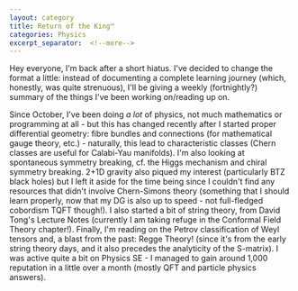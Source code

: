 ```yaml
---
layout: category
title: Return of the King™
categories: Physics
excerpt_separator:  <!--more-->
---
```


Hey everyone, I'm back after a short hiatus. I've decided to change the format a little: instead of documenting a complete learning journey (which, honestly, was quite strenuous), I'll be giving a weekly (fortnightly?) summary of the things I've been working on/reading up on.

Since October, I've been doing *a lot* of physics, not much mathematics or programming at all - but this has changed recently after I started proper differential geometry: fibre bundles and connections (for mathematical gauge theory, etc.) - naturally, this lead to characteristic classes (Chern classes are useful for Calabi-Yau manifolds). I'm also looking at spontaneous symmetry breaking, cf. the Higgs mechanism and chiral symmetry breaking. 2+1D gravity also piqued my interest (particularly BTZ black holes) but I left it aside for the time being since I couldn't find any resources that didn't involve Chern-Simons theory (something that I should learn properly, now that my DG is also up to speed - not full-fledged cobordism TQFT though!). I also started a bit of string theory, from David Tong's Lecture Notes (currently I am taking refuge in the Conformal Field Theory chapter!). Finally, I'm reading on the Petrov classification of Weyl tensors and, a blast from the past: Regge Theory! (since it's from the early string theory days, and it also precedes the analyticity of the S-matrix). I was active quite a bit on Physics SE - I managed to gain around 1,000 reputation in a little over a month (mostly QFT and particle physics answers).
